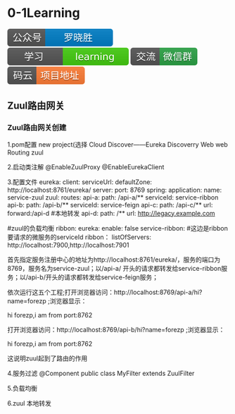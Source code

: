 # 0-1Learning

![alt text](../../static/common/svg/luoxiaosheng.svg "公众号")
![alt text](../../static/common/svg/luoxiaosheng_learning.svg "学习")
![alt text](../../static/common/svg/luoxiaosheng_wechat.svg "微信")
![alt text](../../static/common/svg/luoxiaosheng_gitee.svg "码云")

## Zuul路由网关

### Zuul路由网关创建
1.pom配置
new project(选择
Cloud Discover——Eureka Discoverry 
Web web
Routing zuul

2.启动类注解
@EnableZuulProxy
@EnableEurekaClient

3.配置文件
eureka:
  client:
    serviceUrl:
      defaultZone: http://localhost:8761/eureka/
server:
  port: 8769
spring:
  application:
    name: service-zuul
zuul:
  routes:
    api-a:
      path: /api-a/**
      serviceId: service-ribbon
    api-b:
      path: /api-b/**
      serviceId: service-feign
    api-c:
      path: /api-c/**
      url: forward:/api-d	#本地转发
    api-d:
      path: /**
      url: http://legacy.example.com
      
#zuul的负载均衡
ribbon:
  eureka:
    enable: false
service-ribbon:	#这边是ribbon要请求的微服务的serviceId
  ribbon：
    listOfServers: http://localhost:7900,http://localhost:7901

首先指定服务注册中心的地址为http://localhost:8761/eureka/，服务的端口为8769，服务名为service-zuul；以/api-a/ 开头的请求都转发给service-ribbon服务；以/api-b/开头的请求都转发给service-feign服务；

依次运行这五个工程;打开浏览器访问：http://localhost:8769/api-a/hi?name=forezp ;浏览器显示：

hi forezp,i am from port:8762

打开浏览器访问：http://localhost:8769/api-b/hi?name=forezp ;浏览器显示：

hi forezp,i am from port:8762

这说明zuul起到了路由的作用

4.服务过滤
@Component
public class MyFilter extends ZuulFilter 

5.负载均衡

6.zuul 本地转发
